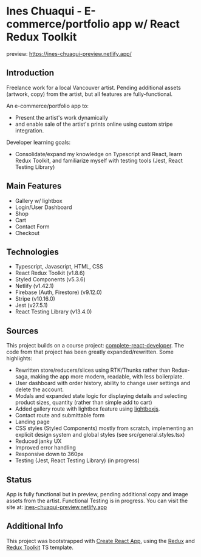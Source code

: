 
# Ines Chuaqui - E-commerce/portfolio app w/ React Redux Toolkit

preview: https://ines-chuaqui-preview.netlify.app/

## Introduction
Freelance work for a local Vancouver artist. Pending additional assets (artwork, copy) from the artist, but all features are fully-functional.

An e-commerce/portfolio app to:
- Present the artist's work dynamically
- and enable sale of the artist's prints online using custom stripe integration.

Developer learning goals:
- Consolidate/expand my knowledge on Typescript and React, learn Redux Toolkit, and familiarize myself with testing tools (Jest, React Testing Library)

## Main Features

- Gallery w/ lightbox
- Login/User Dashboard
- Shop
- Cart
- Contact Form
- Checkout

## Technologies

- Typescript, Javascript, HTML, CSS
- React Redux Toolkit (v1.8.6)
- Styled Components (v5.3.6)
- Netlify (v1.42.1)
- Firebase (Auth, Firestore) (v9.12.0)
- Stripe (v10.16.0)
- Jest (v27.5.1)
- React Testing Library (v13.4.0)

## Sources

This project builds on a course project: [complete-react-developer](https://www.udemy.com/course/complete-react-developer-zero-to-mastery/). The code from that project has been greatly expanded/rewritten. Some highlights:

- Rewritten store/reducers/slices using RTK/Thunks rather than Redux-saga, making the app more modern, readable, with less boilerplate.
- User dashboard with order history, ability to change user settings and delete the account. 
- Modals and expanded state logic for displaying details and selecting product sizes, quantity (rather than simple add to cart)
- Added gallery route with lightbox feature using [lightboxjs](https://github.com/silvia-odwyer/lightbox.js).
- Contact route and submittable form
- Landing page
- CSS styles (Styled Components) mostly from scratch, implementing an explicit design system and global styles (see src/general.styles.tsx)
- Reduced janky UX
- Improved error handling
- Responsive down to 360px
- Testing (Jest, React Testing Library) (in progress)

## Status

App is fully functional but in preview, pending additional copy and image assets from the artist.
Functional Testing is in progress.
You can visit the site at: [ines-chuaqui-preview.netlify.app](https://ines-chuaqui-preview.netlify.app/)

## Additional Info

This project was bootstrapped with [Create React App](https://github.com/facebook/create-react-app), using the [Redux](https://redux.js.org/) and [Redux Toolkit](https://redux-toolkit.js.org/) TS template.
